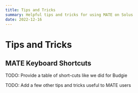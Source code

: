 ```yaml
---
title: Tips and Tricks
summary: Helpful tips and tricks for using MATE on Solus
date: 2022-12-16
---
```


# Tips and Tricks


## MATE Keyboard Shortcuts

TODO: Provide a table of short-cuts like we did for Budgie



TODO: Add a few other tips and tricks useful to MATE users